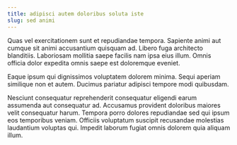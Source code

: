 ```yaml
---
title: adipisci autem doloribus soluta iste
slug: sed animi
---
```


Quas vel exercitationem sunt et repudiandae tempora. Sapiente animi aut cumque sit animi accusantium quisquam ad. Libero fuga architecto blanditiis. Laboriosam mollitia saepe facilis nam ipsa eius illum. Omnis officia dolor expedita omnis saepe est doloremque eveniet.

Eaque ipsum qui dignissimos voluptatem dolorem minima. Sequi aperiam similique non et autem. Ducimus pariatur adipisci tempore modi quibusdam.

Nesciunt consequatur reprehenderit consequatur eligendi earum assumenda aut consequatur ad. Accusamus provident doloribus maiores velit consequatur harum. Tempora porro dolores repudiandae sed qui ipsum eos temporibus veniam. Officiis voluptatum suscipit recusandae molestias laudantium voluptas qui. Impedit laborum fugiat omnis dolorem quia aliquam illum.
